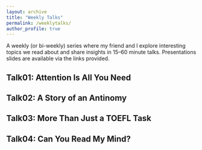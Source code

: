 ```yaml
---
layout: archive
title: "Weekly Talks"
permalink: /weeklytalks/
author_profile: true
---
```


A weekly (or bi-weekly) series where my friend and I explore interesting topics we read about and share insights in 15–60 minute talks. Presentations slides are available via the links provided.

Talk01: Attention Is All You Need
-----


Talk02: A Story of an Antinomy
------


Talk03: More Than Just a TOEFL Task
-----


Talk04: Can You Read My Mind?
-----
